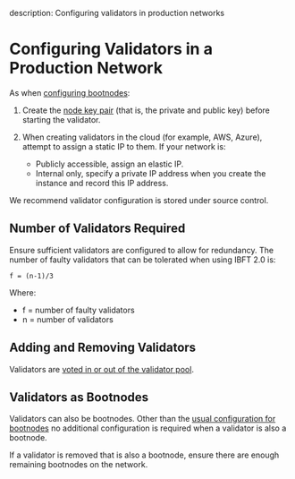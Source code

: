 description: Configuring validators in production networks    
<!--- END of page meta data -->

# Configuring Validators in a Production Network 

As when [configuring bootnodes](Bootnodes.md):  

1. Create the [node key pair](../../Concepts/Node-Keys.md) (that is, the private and public key) before starting the validator.
1. When creating validators in the cloud (for example, AWS, Azure), attempt to assign a static IP to them. 
If your network is: 
    
    * Publicly accessible, assign an elastic IP. 
    * Internal only, specify a private IP address when you create the instance and record this IP address. 

We recommend validator configuration is stored under source control. 

## Number of Validators Required 

Ensure sufficient validators are configured to allow for redundancy. The number of faulty validators that can be tolerated when
using IBFT 2.0 is:

`f = (n-1)/3` 

Where:

* f = number of faulty validators
* n = number of validators 

## Adding and Removing Validators

Validators are [voted in or out of the validator pool](../Configure/Consensus-Protocols/IBFT.md#adding-and-removing-validators). 

## Validators as Bootnodes 

Validators can also be bootnodes. Other than the [usual configuration for bootnodes](Bootnodes.md) no additional configuration
is required when a validator is also a bootnode. 

If a validator is removed that is also a bootnode, ensure there are enough remaining bootnodes on the 
network. 

